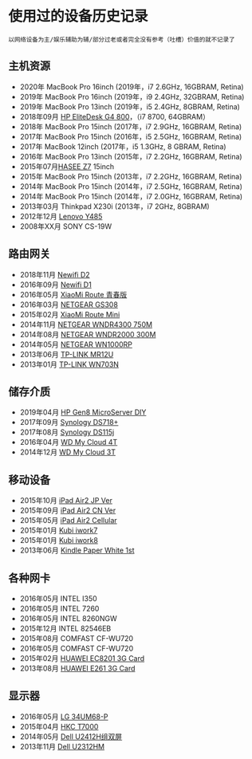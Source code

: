 # 使用过的设备历史记录

    以网络设备为主/娱乐辅助为辅/部分过老或者完全没有参考（吐槽）价值的就不记录了

## 主机资源

- 2020年 MacBook Pro 16inch (2019年，i7 2.6GHz, 16GBRAM, Retina)
- 2019年 MacBook Pro 16inch (2019年，i9 2.4GHz, 32GBRAM, Retina)
- 2019年 MacBook Pro 13inch (2019年，i5 2.4GHz, 8GBRAM, Retina)
- 2018年09月 [HP EliteDesk G4 800](./devices/HP-EliteDesk-G4-800.md)，（i7 8700, 64GBRAM）
- 2018年 MacBook Pro 15inch (2017年，i7 2.9GHz, 16GBRAM, Retina)
- 2017年 MacBook Pro 15inch (2016年，i5 2.5GHz, 16GBRAM, Retina)
- 2017年 MacBook 12inch (2017年，i5 1.3GHz, 8 GBRAM, Retina)
- 2016年 MacBook Pro 13inch (2015年，i7 2.2GHz, 16GBRAM, Retina)
- 2015年07月[HASEE Z7](./devices/HASEE-Z78172R2.md) 15inch
- 2015年 MacBook Pro 15inch (2013年，i7 2.2GHz, 16GBRAM, Retina)
- 2014年 MacBook Pro 15inch (2014年，i7 2.5GHz, 16GBRAM, Retina)
- 2014年 MacBook Pro 15inch (2014年，i7 2.0GHz, 16GBRAM, Retina)
- 2013年03月 Thinkpad X230i (2013年，i7 2GHz, 8GBRAM)
- 2012年12月 [Lenovo Y485](./devices/Lenovo-Y485.md)
- 2008年XX月 SONY CS-19W

## 路由网关

- 2018年11月 [Newifi D2](./devices/Newifi-D2.md)
- 2016年09月 [Newifi D1](./devices/Newifi-D1.md)
- 2016年05月 [XiaoMi Route 青春版](./devices/XiaoMi-Route-Young.md)
- 2016年03月 [NETGEAR GS308](./devices/NetGear-GS308.md)
- 2015年02月 [XiaoMi Route Mini](./devices/XiaoMi-Route-Mini.md)
- 2014年11月 [NETGEAR WNDR4300 750M](./devices/NetGear-WNDR4300.md)
- 2014年08月 [NETGEAR WNDR2000 300M](./devices/NetGear-WNR2000.md)
- 2014年05月 [NETGEAR WN1000RP](./devices/NetGear-WN1000RP.md)
- 2013年06月 [TP-LINK MR12U](./devices/TP-LINK-MR12U.md)
- 2013年01月 [TP-LINK WN703N](./devices/TP-LINK-WR703N.md)

## 储存介质

- 2019年04月 [HP Gen8 MicroServer DIY](./devices/HP-Gen8-MicroServer.md)
- 2017年09月 [Synology DS718+](./notes/2021-ds718-plus-hard-drive-replacement-record.md)
- 2017年08月 [Synology DS115j](./devices/DS115j.md)
- 2016年04月 [WD My Cloud 4T](./devices/WD-My-Cloud-4T.md)
- 2014年12月 [WD My Cloud 3T](./devices/WD-My-Cloud-3T.md)

## 移动设备

- 2015年10月 [iPad Air2 JP Ver](./devices/iPad-Air2-JP.md)
- 2015年09月 [iPad Air2 CN Ver](./devices/iPad-Air2-CN.md)
- 2015年05月 [iPad Air2 Cellular](./devices/iPad-Air2-Cell.md)
- 2015年01月 [Kubi iwork7](./devices/KB-iwork7.md)
- 2015年01月 [Kubi iwork8](./devices/KB-iwork8.md)
- 2013年06月 [Kindle Paper White 1st](./devices/Kindle-paper-white-1.md)

## 各种网卡

- 2016年05月 INTEL I350
- 2016年05月 INTEL 7260
- 2016年05月 INTEL 8260NGW
- 2015年12月 INTEL 82546EB
- 2015年08月 COMFAST CF-WU720
- 2016年05月 COMFAST CF-WU720
- 2015年02月 [HUAWEI EC8201 3G Card](./devices/HUAWEI-EC8201-3G-Card.md)
- 2013年08月 [HUAWEI E261 3G Card](./devices/HUAWEI-E261-3G-Card.md)

## 显示器

- 2016年05月 [LG 34UM68-P](./devices/LG-34UM68-P.md)
- 2015年04月 [HKC T7000](./devices/HKC-T7000.md)
- 2014年05月 [Dell U2412H组双屏](./devices/Dell-u2414h.md)
- 2013年11月 [Dell U2312HM](./devices/Dell-u2312hm.md)
